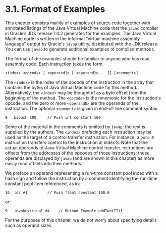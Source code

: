 # 3.1. Format of Examples

This chapter consists mainly of examples of source code together with annotated listings of the Java Virtual Machine code that the `javac` compiler in Oracle’s JDK release 1.0.2 generates for the examples. The Java Virtual Machine code is written in the informal “virtual machine assembly language” output by Oracle's `javap` utility, distributed with the JDK release. You can use `javap` to generate additional examples of compiled methods.

The format of the examples should be familiar to anyone who has read assembly code. Each instruction takes the form:

```text
<index> <opcode> [ <operand1> [ <operand2>... ]] [<comment>]
```

The `<index>` is the index of the opcode of the instruction in the array that contains the bytes of Java Virtual Machine code for this method. Alternatively, the `<index>` may be thought of as a byte offset from the beginning of the method. The `<opcode>` is the mnemonic for the instruction's opcode, and the zero or more `<operandN>` are the operands of the instruction. The optional `<comment>` is given in end-of-line comment syntax:

```text
8   bipush 100     // Push int constant 100
```

Some of the material in the comments is emitted by `javap`; the rest is supplied by the authors. The `<index>` prefacing each instruction may be used as the target of a control transfer instruction. For instance, a _`goto 8`_ instruction transfers control to the instruction at index 8. Note that the actual operands of Java Virtual Machine control transfer instructions are offsets from the addresses of the opcodes of those instructions; these operands are displayed by `javap` \(and are shown in this chapter\) as more easily read offsets into their methods.

We preface an operand representing a run-time constant pool index with a hash sign and follow the instruction by a comment identifying the run-time constant pool item referenced, as in:

```text
10  ldc #1         // Push float constant 100.0
```

or:

```text
9   invokevirtual #4    // Method Example.addTwo(II)I
```

For the purposes of this chapter, we do not worry about specifying details such as operand sizes.

